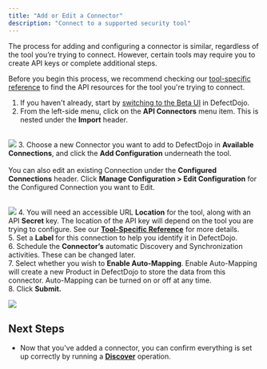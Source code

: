 ```yaml
---
title: "Add or Edit a Connector"
description: "Connect to a supported security tool"
---
```


The process for adding and configuring a connector is similar, regardless of the tool you’re trying to connect. However, certain tools may require you to create API keys or complete additional steps.



Before you begin this process, we recommend checking our [tool\-specific reference](https://support.defectdojo.com/en/articles/9056761-tool-specific-reference) to find the API resources for the tool you're trying to connect.



1. If you haven't already, start by [switching to the Beta UI](https://support.defectdojo.com/en/articles/9056775-switching-to-the-beta-ui) in DefectDojo.
2. From the left\-side menu, click on the **API Connectors** menu item. This is nested under the **Import** header.  
​


![](https://downloads.intercomcdn.com/i/o/991915026/296fa5c67043d0abb4e2860c/Screenshot+2024-03-14+at+3_41_33+PM.png?expires=1729720800&signature=454263ddd9ba6944c1aa25e40f04f6b8130c84f16becd427c0261deb236719f8&req=fSkmH8h7nYNZFb4f3HP0gOGM2TgIbGVR3EfvdJsMjdCRCO26w%2FUujN5NeNyz%0At28%3D%0A)
3. Choose a new Connector you want to add to DefectDojo in **Available Connections**, and click the **Add Configuration** underneath the tool.  
​  
You can also edit an existing Connection under the **Configured Connections** header. Click **Manage Configuration \> Edit Configuration** for the Configured Connection you want to Edit.  
​


![](https://downloads.intercomcdn.com/i/o/991916807/64e7bdb93a079883a6e3ab00/Screenshot+2024-03-14+at+3_43_22+PM.png?expires=1729720800&signature=a481892cc1793c842ffd9adf3679b09a53237f2573dacec45f938d872c7b3f47&req=fSkmH8h4lYFYFb4f3HP0gGj91l%2Fky%2BN9vPwzBx%2FPhnP8bP3dLpQaBHMDBqps%0ADMg%3D%0A)
4. You will need an accessible URL **Location** for the tool, along with an API **Secret** key. The location of the API key will depend on the tool you are trying to configure. See our **[Tool\-Specific Reference](https://support.defectdojo.com/en/articles/9056761-tool-specific-reference)** for more details.  
​
5. Set a **Label** for this connection to help you identify it in DefectDojo.  
​
6. Schedule the **Connector’s** automatic Discovery and Synchronization activities. These can be changed later.  
​
7. Select whether you wish to **Enable Auto\-Mapping**. Enable Auto\-Mapping will create a new Product in DefectDojo to store the data from this connector. Auto\-Mapping can be turned on or off at any time.  
​
8. Click **Submit.**

![](https://defectdojo-inc.intercom-attachments-7.com/i/o/988485966/e745529a9c3ade55fe1b1b9b/gRMI254yf9N8orh2k25z6VzW7ttWszvrSg1w_IIirHu3QfOWzTM6Ct84XRBE8-KkVxhYncqI_pGhk3w1HJcyZK1Y7YNKqSQ_k0QLosULR_vb59V42X-JbAgvc15-tMxUalbF8nwig3N_koW11W-zqDM?expires=1729720800&signature=bfe1a7891af553d6711345393f9090070d889a8d00570ccbe16097fa5bd598d9&req=fSgvEsF7lIdZFb4f3HP0gCWhPQoxsd9Oygc4cz%2Furk3F2DljlYx3PggsKpTL%0AOg8%3D%0A)

## Next Steps


* Now that you've added a connector, you can confirm everything is set up correctly by running a **[Discover](https://support.defectdojo.com/en/articles/9056822-discovery-records)** operation.
